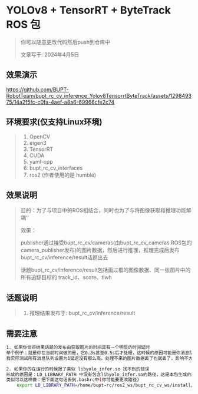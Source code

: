 # YOLOv8 + TensorRT + ByteTrack ROS 包

> 你可以随意更改代码然后push到仓库中
> 
> 文章写于: 2024年4月5日

## 效果演示
https://github.com/BUPT-RobotTeam/bupt_rc_cv_inference_Yolov8TensorrtByteTrack/assets/129849375/14a2f5fc-c0fa-4aef-a8a6-69966cfe2c74

## 环境要求(仅支持Linux环境)

> 1. OpenCV
> 2. eigen3
> 3. TensorRT
> 4. CUDA
> 5. yaml-cpp
> 6. bupt_rc_cv_interfaces
> 7. ros2 (作者使用的是 humble)

## 效果说明
> 目的：为了与项目中的ROS相结合，同时也为了与将图像获取和推理功能解耦‘’
>
> 效果：
>
>  publisher通过接受bupt_rc_cv/cameras(由bupt_rc_cv_cameras ROS包的camera_publisher发布)的图片数据，然后进行推理，推理完成后发布bupt_rc_cv/inference/result话题出去
> 
> 话题bupt_rc_cv/inference/result包括画过框的图像数据、同一张图片中的所有追踪目标的 track_id、score、tlwh

## 话题说明
> 1. 推理结果发布于: bupt_rc_cv/inference/result

## 需要注意
```bash
1. 如果你觉得结果话题的发布由获取图片的时间具有一个明显的时间延时
举个例子：就是你在当前时间做的是，它0.3s甚至0.5s后才处理，这时候的原因可能是你消息队列设置的太长了
我实际测试所有消息队列设置为1延迟没有那么高，处理不来的图片数据丢了也就丢了，影响不大

2. 如果你的在运行的时候报了类似 libyolo_infer.so 找不到的错误
形成的原因是：LD_LIBRARY_PATH 中没有包含libyolo_infer.so的路径，这是本包生成的库文件，所以需要手动添加一下
类似可以这样做：把下面这句话丢到.bashrc中(你可能要更改路径)
    export LD_LIBRARY_PATH=/home/bupt-rc/ros2_ws/bupt_rc_cv_ws/install/bupt_rc_cv_inference_Yolov8TensorrtBytetrack/lib/bupt_rc_cv_inference_Yolov8TensorrtBytetrack/:$LD_LIBRARY_PATH
```
